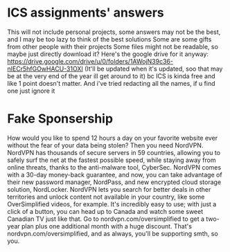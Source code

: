 # ICS assignments' answers
This will not include personal projects, some answers may not be the best, and I may be too lazy to think of the best solutions
Some are some gifts from other people with their projects
Some files might not be readable, so maybe just directly download it? 
Here's the google drive for it anyway:
https://drive.google.com/drive/u/0/folders/1AWojN39c36-nIECr5hfGOwHACU-31OXI
(It'll be updated when it's updated, soo that may be at the very end of the year ill get around to it)
bc ICS is kinda free and like 1 point doesn't matter. 
And i've tried redacting all the names, if u find one just ignore it

  # Fake Sponsership

How would you like to spend 12 hours a day on your favorite website ever without the fear of your data being stolen? 
Then you need NordVPN. NordVPN has thousands of secure servers in 59 countries, allowing you to safely surf the net at the fastest possible speed, 
while staying away from online threats, thanks to the anti-malware tool, CyberSec. NordVPN comes with a 30-day money-back guarantee, and now, 
you can take advantage of their new password manager, NordPass, and new encrypted cloud storage solution, NordLocker. 
NordVPN lets you search for better deals in other territories and unlock content not available in your country, like some OverSimplified videos, for example. 
It's incredibly easy to use; with just a click of a button, you can head up to Canada and watch some sweet Canadian TV just like that. 
Go to nordvpn.com/oversimplified to get a two-year plan plus one additional month with a huge discount. 
That's nordvpn.com/oversimplified, and as always, you'll be supporting smth, so <insert-word-here> you.

